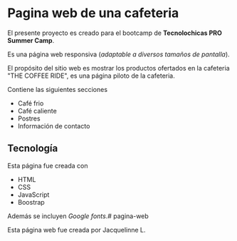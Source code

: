 # Pagina web de una cafeteria

El presente proyecto es creado para el bootcamp de **Tecnolochicas PRO Summer Camp**.

Es una página web responsiva (*adaptable a diversos tamaños de pantalla*).

El propósito del sitio web es mostrar los productos ofertados en la cafeteria "THE COFFEE RIDE", es una página piloto de la cafeteria.

Contiene las siguientes secciones 
* Café frio
* Café caliente
* Postres
* Información de contacto 

## Tecnología 

Esta página fue creada con
* HTML
* CSS
* JavaScript
* Boostrap

Además se incluyen *Google fonts*.# pagina-web 

Esta página web fue creada por Jacquelinne L.
